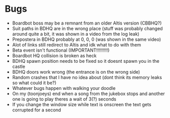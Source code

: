 # Bugs
* Boardbot boss may be a remnant from an older Altis version (CBBHQ?)
* Suit paths in BDHQ are in the wrong place (stuff was probably changed around quite a bit, it was shown in a video from the log leak)
* Prepostera in BDHQ probably at 0, 0, 0 (was shown in the same video)
* Alot of links still redirect to Altis and idk what to do with them
* Beta event isn't functional (IMPORTANT!!!!!!!!!)
* Boardbot HQ collision is broken as heck
* BDHQ spawn position needs to be fixed so it doesnt spawn you in the castle
* BDHQ doors work wrong (the entrance is on the wrong side)
* Random crashes that I have no idea about (dont think its memory leaks so what could it be?)
* Whatever bugs happen with walking your doodle
* On my (toonjoeys) end when a song from the jukebox stops and another one is going to play theres a wait of 3(?) seconds
* If you change the window size while text is onscreen the text gets corrupted for a second